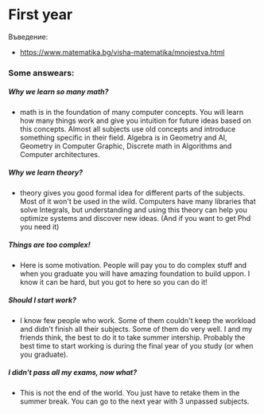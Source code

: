 # First year


Въведение:
- https://www.matematika.bg/visha-matematika/mnojestva.html


### Some answears:

##### Why we learn so many math?
 - math is in the foundation of many computer concepts. You will learn how many things work and give you intuition for future ideas based on this concepts. Almost all subjects use old concepts and introduce something specific in their field. Algebra is in Geometry and AI, Geometry in Computer Graphic, Discrete math in Algorithms and Computer architectures.  
##### Why we learn theory?
 - theory gives you good formal idea for different parts of the subjects. Most of it won't be used in the wild. Computers have many libraries that solve Integrals, but understanding and using this theory can help you optimize systems and discover new ideas. (And if you want to get Phd you need it)
##### Things are too complex!
 - Here is some motivation. People will pay you to do complex stuff and when you graduate you will have amazing foundation to build uppon. I know it can be hard, but you got to here so you can do it!
##### Should I start work?
 - I know few people who work. Some of them couldn't keep the workload and didn't finish all their subjects. Some of them do very well. I and my friends think, the best to do it to take summer intership. Probably the best time to start working is during the final year of you study (or when you graduate).
##### I didn't pass all my exams, now what?
 - This is not the end of the world. You just have to retake them in the summer break. You can go to the next year with 3 unpassed subjects.
